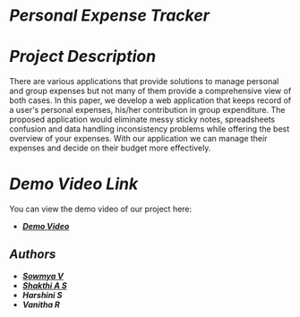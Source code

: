 # _*Personal Expense Tracker*_

# _Project Description_

There are various applications that provide solutions to manage personal and group expenses but not many of them provide a comprehensive view of both cases. In this paper, we develop a web application that keeps record of a user's personal expenses, his/her contribution in group expenditure. The proposed application would eliminate messy sticky notes, spreadsheets confusion and data handling inconsistency problems while offering the best overview of your expenses. With our application we can manage their expenses and decide on their budget more effectively.

# _Demo Video Link_

You can view the demo video of our project here:
- [**_Demo Video_**](https://drive.google.com/drive/folders/1p1BY00_QLu9evyMhng0UgyYd-MGf1sRT?usp=sharing)


## _Authors_

- [**_Sowmya V_**](https://github.com/vsowmyasv)
- [**_Shakthi A S_**](https://github.com/Shakthi2611)
- **_Harshini S_**
- **_Vanitha R_**
